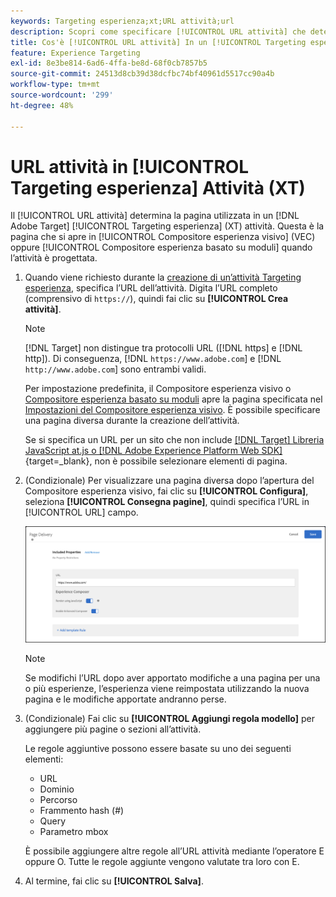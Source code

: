 ```yaml
---
keywords: Targeting esperienza;xt;URL attività;url
description: Scopri come specificare [!UICONTROL URL attività] che determina la pagina utilizzata nel test e che viene visualizzata quando [!UICONTROL Targeting esperienza] l’attività è progettata utilizzando [!DNL Adobe Target].
title: Cos'è [!UICONTROL URL attività] In un [!UICONTROL Targeting esperienza] (XT) Attività?
feature: Experience Targeting
exl-id: 8e3be814-6ad6-4ffa-be8d-68f0cb7857b5
source-git-commit: 24513d8cb39d38dcfbc74bf40961d5517cc90a4b
workflow-type: tm+mt
source-wordcount: '299'
ht-degree: 48%

---
```


# URL attività in [!UICONTROL Targeting esperienza] Attività (XT)

Il [!UICONTROL URL attività] determina la pagina utilizzata in un [!DNL Adobe Target] [!UICONTROL Targeting esperienza] (XT) attività. Questa è la pagina che si apre in [!UICONTROL Compositore esperienza visivo] (VEC) oppure [!UICONTROL Compositore esperienza basato su moduli] quando l’attività è progettata.

1. Quando viene richiesto durante la [creazione di un’attività Targeting esperienza](/help/main/c-activities/t-experience-target/t-xt-create/xt-create.md), specifica l’URL dell’attività. Digita l’URL completo (comprensivo di `https://`), quindi fai clic su **[!UICONTROL Crea attività]**.

   >[!NOTE]
   >
   >[!DNL Target] non distingue tra protocolli URL ([!DNL https] e [!DNL http]). Di conseguenza, [!DNL `https://www.adobe.com`] e [!DNL `http://www.adobe.com`] sono entrambi validi.
   >
   >Per impostazione predefinita, il Compositore esperienza visivo o [Compositore esperienza basato su moduli](/help/main/c-experiences/form-experience-composer.md) apre la pagina specificata nel [Impostazioni del Compositore esperienza visivo](/help/main/administrating-target/visual-experience-composer-set-up.md). È possibile specificare una pagina diversa durante la creazione dell’attività.
   >
   >Se si specifica un URL per un sito che non include [[!DNL Target] Libreria JavaScript at.js o [!DNL Adobe Experience Platform Web SDK]](https://experienceleague.adobe.com/docs/target-dev/developer/client-side/overview.html?lang=it){target=_blank}, non è possibile selezionare elementi di pagina.

1. (Condizionale) Per visualizzare una pagina diversa dopo l’apertura del Compositore esperienza visivo, fai clic su **[!UICONTROL Configura]**, seleziona **[!UICONTROL Consegna pagine]**, quindi specifica l’URL in [!UICONTROL URL] campo.

   ![Finestra di dialogo Consegna pagine](/help/main/c-activities/t-experience-target/t-xt-create/assets/url-config-new.png)

   >[!NOTE]
   >
   >Se modifichi l’URL dopo aver apportato modifiche a una pagina per una o più esperienze, l’esperienza viene reimpostata utilizzando la nuova pagina e le modifiche apportate andranno perse.

1. (Condizionale) Fai clic su **[!UICONTROL Aggiungi regola modello]** per aggiungere più pagine o sezioni all’attività.

   Le regole aggiuntive possono essere basate su uno dei seguenti elementi:

   * URL
   * Dominio
   * Percorso
   * Frammento hash (#)
   * Query
   * Parametro mbox

   È possibile aggiungere altre regole all’URL attività mediante l’operatore E oppure O. Tutte le regole aggiunte vengono valutate tra loro con E.

1. Al termine, fai clic su **[!UICONTROL Salva]**.
